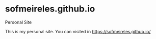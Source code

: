 # sofmeireles.github.io
Personal Site

This is my personal site.
You can visited in https://sofmeireles.github.io/
